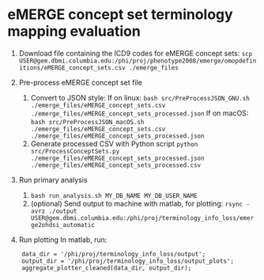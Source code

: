 # eMERGE concept set terminology mapping evaluation

1. Download file containing the ICD9 codes for eMERGE concept sets:
	`scp USER@gem.dbmi.columbia.edu:/phi/proj/phenotype2008/emerge/omopdefinitions/eMERGE_concept_sets.csv ./emerge_files`

2. Pre-process eMERGE concept set file
	1. Convert to JSON style:
		If on linux: `bash src/PreProcessJSON_GNU.sh ./emerge_files/eMERGE_concept_sets.csv ./emerge_files/eMERGE_concept_sets_processed.json`
		If on macOS: `bash src/PreProcessJSON_macOS.sh ./emerge_files/eMERGE_concept_sets.csv ./emerge_files/eMERGE_concept_sets_processed.json`
	2. Generate processed CSV with Python script
	`python src/ProcessConceptSets.py ./emerge_files/eMERGE_concept_sets_processed.json ./emerge_files/eMERGE_concept_sets_processed.csv`

3. Run primary analysis
	1. `bash run_analysis.sh MY_DB_NAME MY_DB_USER_NAME`
	2. (optional) Send output to machine with matlab, for plotting:
		`rsync -avrz ./output USER@gem.dbmi.columbia.edu:/phi/proj/terminology_info_loss/emerge2ohdsi_automatic`

4. Run plotting
	In matlab, run:
```
	data_dir = '/phi/proj/terminology_info_loss/output';
	output_dir = '/phi/proj/terminology_info_loss/output_plots';
	aggregate_plotter_cleaned(data_dir, output_dir);
```